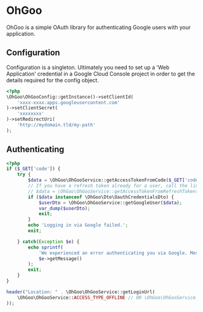 # OhGoo

OhGoo is a simple OAuth library for authenticating Google users with your application.

## Configuration

Configuration is a singleton. Ultimately you need to set up a 'Web Application' credential in a Google Cloud Console project in order to get the details required for the config object.

```php
<?php
\OhGoo\OhGooConfig::getInstance()->setClientId(
    'xxxx-xxxx.apps.googleusercontent.com'
)->setClientSecret(
    'xxxxxxxx'
)->setRedirectUri(
    'http://mydomain.tld/my-path'
);
```

## Authenticating

```php
<?php
if ($_GET['code']) {
    try {
        $data = \OhGoo\OhGooService::getAccessTokenFromCode($_GET['code']);
        // If you have a refresh token already for a user, call the line below instead:
        // $data = \OhGoo\OhGooService::getAccessTokenFromRefreshToken($theRefreshToken)
        if ($data instanceof \OhGoo\Dto\OauthCredentialsDto) {
            $userDto = \OhGoo\OhGooService::getGoogleUser($data);
            var_dump($userDto);
            exit;
        }
        echo 'Logging in via Google failed.';
        exit;

    } catch(Exception $e) {
        echo sprintf(
            'We experienced an error authenticating you via Google. Message: %s',
            $e->getMessage()
        );
        exit;
    }
}

header("Location: " . \OhGoo\OhGooService::getLoginUrl(
    \OhGoo\OhGooService::ACCESS_TYPE_OFFLINE // OR \OhGoo\OhGooService::ACCESS_TYPE_ONLINE
));
```